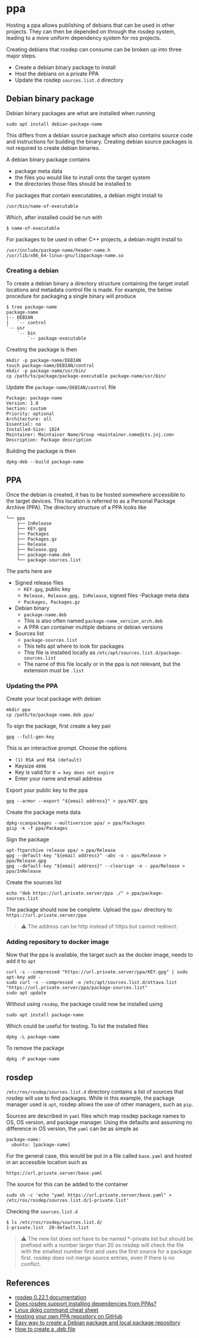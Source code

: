 # ppa
Hosting a ppa allows publishing of debians that can be used in other projects.
They can then be depended on through the rosdep system, leading to a more uniform dependency system for ros projects.

Creating debians that rosdep can consume can be broken up into three major steps.

- Create a debian binary package to install
- Host the debians on a private PPA
- Update the rosdep `sources.list.d` directory

## Debian binary package
Debian binary packages are what are installed when running
```
sudo apt install debian-package-name
```

This differs from a debian source package which also contains source code and instructions for building the binary. Creating debian source packages is not required to create debian binaries.

A debian binary package contains
- package meta data
- the files you would like to install onto the target system
- the directories those files should be installed to

For packages that contain executables, a debian might install to
```
/usr/bin/name-of-executable
```
Which, after installed could be run with
```
$ name-of-executable
```
For packages to be used in other C++ projects, a debian might install to

```
/usr/include/package-name/header-name.h
/usr/lib/x86_64-linux-gnu/libpackage-name.so
```

### Creating a debian
To create a debian binary a directory structure containing the target install locations and metadata control file is made. For example, the below procedure for packaging a single binary will produce
```
$ tree package-name
package-name
|-- DEBIAN
|   `-- control
`-- usr
    `-- bin
        `-- package-executable
```
Creating the package is then
```
mkdir -p package-name/DEBIAN
touch package-name/DEBIAN/control
mkdir -p package-name/usr/bin/
cp /path/to/package/package-executable package-name/usr/bin/
```
Update the `package-name/DEBIAN/control` file
```
Package: package-name
Version: 1.0
Section: custom
Priority: optional
Architecture: all
Essential: no
Installed-Size: 1024
Maintainer: Maintainer Name/Group <maintainer.name@its.jnj.com>
Description: Package description
```
Building the package is then
```
dpkg-deb --build package-name
```

## PPA
Once the debian is created, it has to be hosted somewhere accessible to the target devices.
This location is referred to as a Personal Package Archive (PPA). The directory structure of a PPA looks like
```
└── ppa
    ├── InRelease
    ├── KEY.gpg
    ├── Packages
    ├── Packages.gz
    ├── Release
    ├── Release.gpg
    ├── package-name.deb
    └── package-sources.list
```
The parts here are
- Signed release files
  - `KEY.gpg`, public key
  - `Release, Release.gpg, InRelease`, signed files
-Package meta data
  - `Packages, Packages.gz`
- Debian binary
  - `package-name.deb`
  - This is also often named `package-name_version_arch.deb`
  - A PPA can container multiple debians or debian versions
- Sources list
  - `package-sources.list`
  - This tells apt where to look for packages
  - This file is installed locally as `/etc/apt/sources.list.d/package-sources.list`
  - The name of this file locally or in the ppa is not relevant, but the extension must be `.list`

### Updating the PPA
Create your local package with debian
```
mkdir ppa
cp /path/to/package-name.deb ppa/
```
To sign the package, first create a key pair
```
gpg --full-gen-key
```
This is an interactive prompt.
Choose the options

- `(1) RSA and RSA (default)`
- Keysize `4096`
- Key is valid for `0 = key does not expire`
- Enter your name and email address

Export your public key to the ppa
```
gpg --armor --export "${email address}" > ppa/KEY.gpg
```
Create the package meta data
```
dpkg-scanpackages --multiversion ppa/ > ppa/Packages
gzip -k -f ppa/Packages
```
Sign the package
```
apt-ftparchive release ppa/ > ppa/Release
gpg --default-key "${email address}" -abs -o - ppa/Release > ppa/Release.gpg
gpg --default-key "${email address}" --clearsign -o - ppa/Release > ppa/InRelease
```
Create the sources list
```
echo "deb https://url.private.server/ppa ./" > ppa/package-sources.list
```
The package should now be complete.
Upload the `ppa/` directory to `https://url.private.server/ppa`

> :warning: The address can be http instead of https but cannot redirect.

### Adding repository to docker image
Now that the ppa is available, the target such as the docker image, needs to add it to `apt`
```
curl -s --compressed "https://url.private.server/ppa/KEY.gpg" | sudo apt-key add -
sudo curl -s --compressed -o /etc/apt/sources.list.d/ottava.list "https://url.private.server/ppa/package-sources.list"
sudo apt update
```

Without using `rosdep`, the package could now be installed using
```
sudo apt install package-name
```
Which could be useful for testing.
To list the installed files
```
dpkg -L package-name
```
To remove the package
```
dpkg -P package-name
```
## rosdep
`/etc/ros/rosdep/sources.list.d` directory contains a list of sources that rosdep will use to find packages.
While in this example, the package manager used is `apt`, rosdep allows the use of other managers, such as `pip`.

Sources are described in `yaml` files which map rosdep package names to OS, OS version, and package manager. Using the defaults and assuming no difference in OS version, the `yaml` can be as simple as
```
package-name:
  ubuntu: [package-name]
```
For the general case, this would be put in a file called `base.yaml` and hosted in an accessible location such as
```
https://url.private.server/base.yaml
```
The source for this can be added to the container
```
sudo sh -c 'echo "yaml https://url.private.server/base.yaml" > /etc/ros/rosdep/sources.list.d/1-private.list'
```
Checking the `sources.list.d`
```
$ ls /etc/ros/rosdep/sources.list.d/
1-private.list  20-default.list
```
> :warning: The new list does not have to be named *-private.list but should be prefixed with a number larger than 20 as rosdep will check the file with the smallest number first and uses the first source for a package first. rosdep does not merge source entries, even if there is no conflict.

## References

- [rosdep 0.22.1 documentation](https://docs.ros.org/en/independent/api/rosdep/html/overview.html)
- [Does rosdep support installing dependencies from PPAs?](https://answers.ros.org/question/70210/does-rosdep-support-installing-dependencies-from-ppas/)
- [Linux dpkg command cheat sheet](https://www.cyberciti.biz/howto/question/linux/dpkg-cheat-sheet.php)
- [Hosting your own PPA repository on GitHub](https://assafmo.github.io/2019/05/02/ppa-repo-hosted-on-github.html)
- [Easy way to create a Debian package and local package repository](https://linuxconfig.org/easy-way-to-create-a-debian-package-and-local-package-repository)
- [How to create a .deb file](https://askubuntu.com/a/493577)
